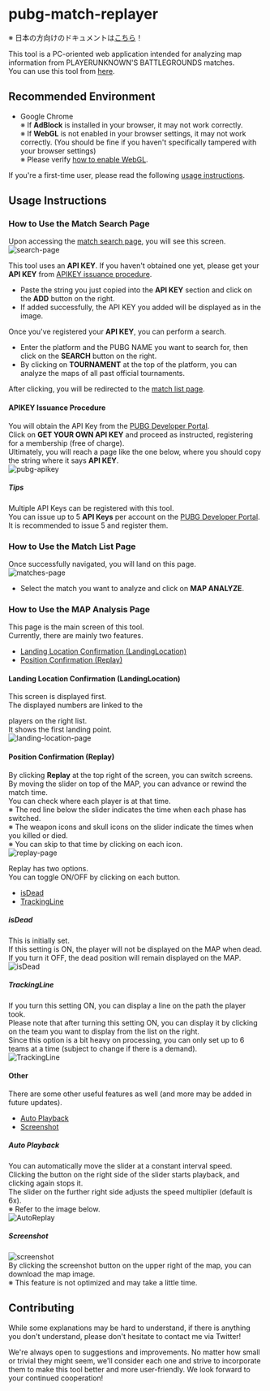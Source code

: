# pubg-match-replayer
※ 日本の方向けのドキュメントは[こちら](https://github.com/KagiJPN/pubg-match-replayer/blob/master/README_JP.md)！

This tool is a PC-oriented web application intended for analyzing map information from PLAYERUNKNOWN'S BATTLEGROUNDS matches.  
You can use this tool from [here](https://kagijpn.github.io/pubg-match-replayer/top/).

## Recommended Environment  
- Google Chrome  
※ If **AdBlock** is installed in your browser, it may not work correctly.  
※ If **WebGL** is not enabled in your browser settings, it may not work correctly. (You should be fine if you haven't specifically tampered with your browser settings)  
※ Please verify [how to enable WebGL](https://qiita.com/Hiroki_M/items/c93b5b642514cde556d6).

If you're a first-time user, please read the following [usage instructions](#usage-instructions).

## Usage Instructions

### How to Use the Match Search Page
Upon accessing the [match search page](https://kagijpn.github.io/pubg-match-replayer/top/), you will see this screen.
![search-page](https://raw.githubusercontent.com/KagiJPN/pubg-match-replayer/master/docs/img/replayer1.JPG)

This tool uses an **API KEY**. If you haven't obtained one yet, please get your **API KEY** from [APIKEY issuance procedure](#APIKEY-issuance-procedure).  
- Paste the string you just copied into the **API KEY** section and click on the **ADD** button on the right.  
- If added successfully, the API KEY you added will be displayed as in the image.  

Once you've registered your **API KEY**, you can perform a search.
- Enter the platform and the PUBG NAME you want to search for, then click on the **SEARCH** button on the right.
- By clicking on **TOURNAMENT** at the top of the platform, you can analyze the maps of all past official tournaments.

After clicking, you will be redirected to the [match list page](#how-to-use-the-match-list-page).

#### APIKEY Issuance Procedure
You will obtain the API Key from the [PUBG Developer Portal](https://developer.pubg.com/).  
Click on **GET YOUR OWN API KEY** and proceed as instructed, registering for a membership (free of charge).  
Ultimately, you will reach a page like the one below, where you should copy the string where it says **API KEY**.   
![pubg-apikey](https://raw.githubusercontent.com/KagiJPN/pubg-bluezone-predictor/master/docs/resource/img/pubg-apikey.JPG)

##### Tips
Multiple API Keys can be registered with this tool.  
You can issue up to 5 **API Keys** per account on the [PUBG Developer Portal](https://developer.pubg.com/).  
It is recommended to issue 5 and register them.  

### How to Use the Match List Page
Once successfully navigated, you will land on this page.  
![matches-page](https://raw.githubusercontent.com/KagiJPN/pubg-match-replayer/master/docs/img/replayer2.JPG)

- Select the match you want to analyze and click on **MAP ANALYZE**.

### How to Use the MAP Analysis Page
This page is the main screen of this tool.  
Currently, there are mainly two features.

- [Landing Location Confirmation (LandingLocation)](#Landing-Location-Confirmation-(LandingLocation))
- [Position Confirmation (Replay)](#Position-Confirmation-(Replay))

#### Landing Location Confirmation (LandingLocation)
This screen is displayed first.  
The displayed numbers are linked to the

 players on the right list.  
It shows the first landing point.  
![landing-location-page](https://raw.githubusercontent.com/KagiJPN/pubg-match-replayer/master/docs/img/replayer3.JPG)

#### Position Confirmation (Replay)
By clicking **Replay** at the top right of the screen, you can switch screens.  
By moving the slider on top of the MAP, you can advance or rewind the match time.  
You can check where each player is at that time.  
※ The red line below the slider indicates the time when each phase has switched.  
※ The weapon icons and skull icons on the slider indicate the times when you killed or died.  
※ You can skip to that time by clicking on each icon.  
![replay-page](https://raw.githubusercontent.com/KagiJPN/pubg-match-replayer/master/docs/img/replayer4.JPG)

Replay has two options.  
You can toggle ON/OFF by clicking on each button.
- [isDead](#isDead)
- [TrackingLine](#TrackingLine)

##### isDead
This is initially set.  
If this setting is ON, the player will not be displayed on the MAP when dead.  
If you turn it OFF, the dead position will remain displayed on the MAP.  
![isDead](https://raw.githubusercontent.com/KagiJPN/pubg-match-replayer/master/docs/img/replayer5.JPG)


##### TrackingLine
If you turn this setting ON, you can display a line on the path the player took.  
Please note that after turning this setting ON, you can display it by clicking on the team you want to display from the list on the right.  
Since this option is a bit heavy on processing, you can only set up to 6 teams at a time (subject to change if there is a demand).  
![TrackingLine](https://raw.githubusercontent.com/KagiJPN/pubg-match-replayer/master/docs/img/replayer6.JPG)

#### Other
There are some other useful features as well (and more may be added in future updates).  
- [Auto Playback](#Auto-Playback)
- [Screenshot](#Screenshot)

##### Auto Playback
You can automatically move the slider at a constant interval speed.  
Clicking the button on the right side of the slider starts playback, and clicking again stops it.  
The slider on the further right side adjusts the speed multiplier (default is 6x).  
※ Refer to the image below.  
![AutoReplay](https://raw.githubusercontent.com/KagiJPN/pubg-match-replayer/master/docs/img/replayer7.JPG)  

##### Screenshot
![screenshot](https://raw.githubusercontent.com/KagiJPN/pubg-match-replayer/master/docs/img/replayer8.JPG)  
By clicking the screenshot button on the upper right of the map, you can download the map image.  
※ This feature is not optimized and may take a little time.

## Contributing
While some explanations may be hard to understand, if there is anything you don't understand, please don't hesitate to contact me via Twitter!

We're always open to suggestions and improvements. No matter how small or trivial they might seem, we'll consider each one and strive to incorporate them to make this tool better and more user-friendly. We look forward to your continued cooperation!
